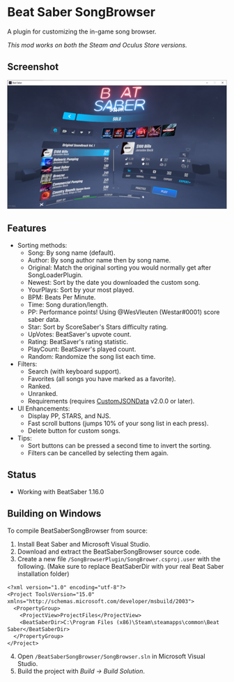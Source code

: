 # Beat Saber SongBrowser

A plugin for customizing the in-game song browser.

*This mod works on both the Steam and Oculus Store versions.*

## Screenshot

![Alt text](/Screenshot.png?raw=true "Screenshot")

## Features
- Sorting methods:
  - Song: By song name (default).
  - Author: By song author name then by song name.  
  - Original: Match the original sorting you would normally get after SongLoaderPlugin.
  - Newest: Sort by the date you downloaded the custom song.
  - YourPlays: Sort by your most played.
  - BPM: Beats Per Minute.
  - Time: Song duration/length.
  - PP: Performance points!  Using @WesVleuten (Westar#0001) score saber data.  
  - Star: Sort by ScoreSaber's Stars difficulty rating.
  - UpVotes: BeatSaver's upvote count.
  - Rating: BeatSaver's rating statistic.
  - PlayCount: BeatSaver's played count.
  - Random: Randomize the song list each time.
- Filters:
  - Search (with keyboard support).
  - Favorites (all songs you have marked as a favorite).
  - Ranked.
  - Unranked.
  - Requirements (requires [CustomJSONData](https://github.com/Aeroluna/CustomJSONData) v2.0.0 or later).
- UI Enhancements:
  - Display PP, STARS, and NJS.
  - Fast scroll buttons (jumps 10% of your song list in each press).
  - Delete button for custom songs.
- Tips:
  - Sort buttons can be pressed a second time to invert the sorting.
  - Filters can be cancelled by selecting them again.

## Status
- Working with BeatSaber 1.16.0

## Building on Windows
To compile BeatSaberSongBrowser from source:

1. Install Beat Saber and Microsoft Visual Studio.
2. Download and extract the BeatSaberSongBrowser source code.
3. Create a new file `/SongBrowserPlugin/SongBrower.csproj.user` with the following. (Make sure to replace BeatSaberDir with your real Beat Saber installation folder)
```
<?xml version="1.0" encoding="utf-8"?>
<Project ToolsVersion="15.0" xmlns="http://schemas.microsoft.com/developer/msbuild/2003">
  <PropertyGroup>
    <ProjectView>ProjectFiles</ProjectView>
    <BeatSaberDir>C:\Program Files (x86)\Steam\steamapps\common\Beat Saber</BeatSaberDir>
  </PropertyGroup>
</Project>
```
4. Open `/BeatSaberSongBrowser/SongBrowser.sln` in Microsoft Visual Studio.
5. Build the project with *Build -> Build Solution*.

